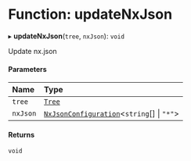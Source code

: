 # Function: updateNxJson

▸ **updateNxJson**(`tree`, `nxJson`): `void`

Update nx.json

#### Parameters

| Name     | Type                                                                                                     |
| :------- | :------------------------------------------------------------------------------------------------------- |
| `tree`   | [`Tree`](/reference/core-api/devkit/documents/Tree)                                                      |
| `nxJson` | [`NxJsonConfiguration`](/reference/core-api/devkit/documents/NxJsonConfiguration)\<`string`[] \| `"*"`\> |

#### Returns

`void`
